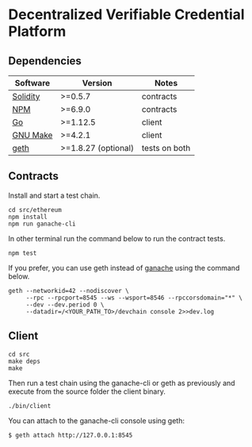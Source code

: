 # Decentralized Verifiable Credential Platform

## Dependencies

| Software  | Version | Notes |
| --------- | ------- | ----- |
| [Solidity](https://github.com/ethereum/solidity) | >=0.5.7 | contracts |
| [NPM](https://github.com/npm/cli) | >=6.9.0 | contracts |
| [Go](https://golang.org/doc/go1.12) | >=1.12.5 | client |
| [GNU Make](http://ftp.gnu.org/gnu/make/) | >=4.2.1 | client |
| [geth](https://github.com/ethereum/go-ethereum) | >=1.8.27 (optional) | tests on both |


## Contracts

Install and start a test chain.
```
cd src/ethereum
npm install
npm run ganache-cli
```

In other terminal run the command below to run the contract tests.
```
npm test
```

If you prefer, you can use geth instead of [ganache](https://truffleframework.com/ganache) using the command below.
```
geth --networkid=42 --nodiscover \
     --rpc --rpcport=8545 --ws --wsport=8546 --rpccorsdomain="*" \
     --dev --dev.period 0 \
     --datadir=/<YOUR_PATH_TO>/devchain console 2>>dev.log
```

## Client

```
cd src
make deps
make
```

Then run a test chain using the ganache-cli or geth as previously and execute from the source folder the client binary.

```
./bin/client
```

You can attach to the ganache-cli console using geth:
```
$ geth attach http://127.0.0.1:8545
```